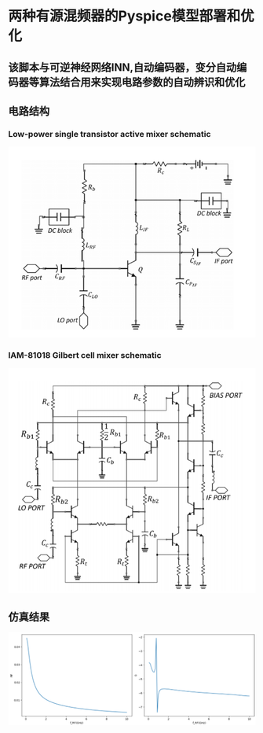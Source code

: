 # 两种有源混频器的Pyspice模型部署和优化

## 该脚本与可逆神经网络INN,自动编码器，变分自动编码器等算法结合用来实现电路参数的自动辨识和优化

## 电路结构
###  Low-power single transistor active mixer schematic
![img.png](img.png)
### IAM-81018 Gilbert cell mixer schematic
![img_1.png](img_1.png)

## 仿真结果
![img_2.png](img_2.png)






